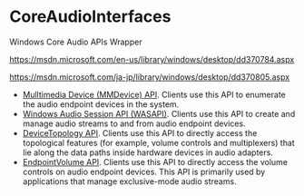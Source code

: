 # CoreAudioInterfaces

Windows Core Audio APIs Wrapper

https://msdn.microsoft.com/en-us/library/windows/desktop/dd370784.aspx

https://msdn.microsoft.com/ja-jp/library/windows/desktop/dd370805.aspx

- [Mulltimedia Device (MMDevice) API](https://msdn.microsoft.com/en-us/library/windows/desktop/dd316556.aspx). Clients use this API to enumerate the audio endpoint devices in the system.
- [Windows Audio Session API (WASAPI)](https://msdn.microsoft.com/en-us/library/windows/desktop/dd371455.aspx). Clients use this API to create and manage audio streams to and from audio endpoint devices.
- [DeviceTopology API](https://msdn.microsoft.com/en-us/library/windows/desktop/dd370809.aspx). Clients use this API to directly access the topological features (for example, volume controls and multiplexers) that lie along the data paths inside hardware devices in audio adapters.
- [EndpointVolume API](https://msdn.microsoft.com/en-us/library/windows/desktop/dd370832.aspx). Clients use this API to directly access the volume controls on audio endpoint devices. This API is primarily used by applications that manage exclusive-mode audio streams.


